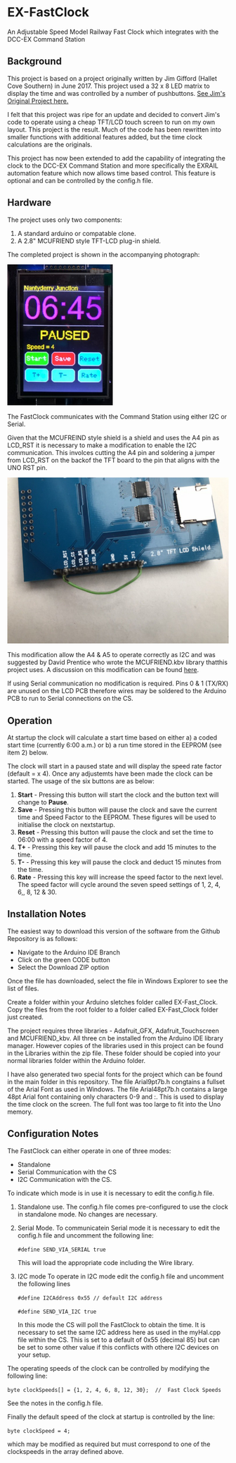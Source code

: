 
# EX-FastClock

An Adjustable Speed Model Railway Fast Clock which integrates with the DCC-EX Command Station



## Background

This project is based on a project originally written by Jim Gifford (Hallet Cove Southern) in June 2017.  This project used a 32 x 8 LED matrix to display the time and was controlled by a number of pushbuttons.
[See Jim's Original Project here.](https://www.hallettcovesouthern.com/track-plan-design-info/arduino-projects/fast-clock/)

I felt that this project was ripe for an update and decided to convert Jim's code to operate using a cheap TFT/LCD touch screen to run on my own layout. This project is the result.  Much of the code has been rewritten into smaller functions with additional features added, but the time clock calculations are the originals.

This project has now been extended to add the capability of integrating the clock to the DCC-EX 
Command Station and more specifically the EXRAIL automation feature which now allows time based 
control. This feature is optional and can be controlled by the config.h file.

## Hardware

The project uses only two components:
1.  A standard arduino or compatable clone.
2.  A 2.8" MCUFRIEND style TFT-LCD plug-in shield.

The completed project is shown in the accompanying photograph:


![TFT Fast Clock](/images/IMG_2502.jpg)

The FastClock communicates with the Command Station using either I2C or Serial.  

Given that the MCUFREIND style shield is a shield and uses the A4 pin as LCD_RST it is necessary to make a modification to enable the I2C communication.  This involces cutting the A4 pin and soldering a jumper from LCD_RST on the backof the TFT board to the pin that aligns with the UNO RST pin.

![Modified LCD Sheild](/images/IMG_3538.jpg)

This modification allow the A4 & A5 to operate correctly as I2C and was suggested by David Prentice who wrote the MCUFRIEND.kbv library thatthis project uses.  A discussion on this modification can be found [here](https://forum.arduino.cc/t/mcufriend-kbv-library-for-uno-2-4-2-8-3-5-3-6-3-95-inch-mcufriend-shields/353100/100).

If using Serial communication no modification is required. Pins 0 & 1 (TX/RX) are unused on the LCD PCB therefore wires may be soldered to the Arduino PCB to run to Serial connections on the CS.

## Operation

At startup the clock will calculate a start time based on either a) a coded start time (currently 6:00 a.m.) or b) a run time stored in the EEPROM (see item 2) below.

The clock will start in a paused state and will display the speed rate factor (default = x 4).  Once any adjustemts have been made the clock can be started.  The usage of the six buttons are as below:

1. **Start** - Pressing this button will start the clock and the button text will change to **Pause**.  
2. **Save** - Pressing this button will pause the clock and save the current time and Speed Factor to the EEPROM.  These figures will be used to initialise the clock on nextstartup.
3. **Reset** - Pressing this button will pause the clock and set the time to 06:00 with a speed factor of 4.
4. **T+** - Pressing this key will pause the clock and add 15 minutes to the time.
5. **T-** - Pressing this key will pause the clock and deduct 15 minutes from the time.
6. **Rate** - Pressing this key will increase the speed factor to the next level.  The speed factor will cycle around the seven speed settings of 1, 2, 4, 6,, 8, 12 & 30.


## Installation Notes

The easiest way to download this version of the software from the Github Repository is as follows:
* Navigate to the Arduino IDE Branch
* Click on the green CODE button
* Select the Download ZIP option

Once the file has downloaded, select the file in Windows Explorer to see the list of files.

Create a folder within your Arduino sletches folder called EX-Fast_Clock.  Copy the files from the root folder to a folder called EX-Fast_Clock folder just created.  

The project requires three libraries - Adafruit_GFX, Adafruit_Touchscreen and MCUFRIEND_kbv.  All three cn be installed from the Arduino IDE library manager.  However copies of the libraries used in this project can be found in the Libraries within the zip file. These folder should be copied into your normal libraries folder within the Arduino folder.

I have also generated two special fonts for the project which can be found in the main folder in this repository.  The file Arial9pt7b.h congtains a fullset of the Arial Font as used in Windows.  The file Arial48pt7b.h contains a large 48pt Arial font containing only characters 0-9 and :.  This is used to display the time clock on the screen.  The full font was too large to fit into the Uno memory.




## Configuration Notes

The FastClock can either operate in one of three modes:

* Standalone
* Serial Communication with the CS
* I2C Communication with the CS.

To indicate which mode is in use it is necessary to edit the config.h file.


1. Standalone use.
	The config.h file comes pre-configured to use the clock in standalone mode.  No changes are necessary.

2. Serial Mode.
	To communicatein Serial mode it is necessary to edit the config.h file and uncomment the following line:

	`#define SEND_VIA_SERIAL true`

	This will load the appropriate code including the Wire library.

3. I2C mode
	To operate in I2C mode edit the config.h file and uncomment the following lines

	`#define I2CAddress 0x55 // default I2C address`
	
	`#define SEND_VIA_I2C true`

	In this mode the CS will poll the FastClock to obtain the time.  It is necessary to set the same I2C address here as used in the myHal.cpp file within the CS.  This is set to a default of 0x55 (decimal 85) but can be set to some other value if this conflicts with othere I2C devices on your setup.


The operating speeds of the clock can be controlled by modifying the following line:

`byte clockSpeeds[] = {1, 2, 4, 6, 8, 12, 30};  //  Fast Clock Speeds`

See the notes in the config.h file.

Finally the default speed of the clock at startup is controlled by the line:

`byte clockSpeed = 4;`

which may be modified as required but must correspond to one of the clockspeeds in the array defined above.


